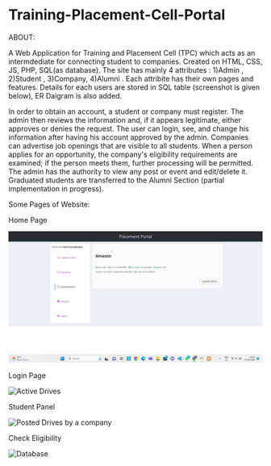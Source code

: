 # Training-Placement-Cell-Portal


ABOUT:

A Web Application for Training and Placement Cell (TPC) which acts as an intermdediate for connecting student to companies. Created on HTML, CSS, JS, PHP, SQL(as database). The site has mainly 4 attributes : 1)Admin , 2)Student , 3)Company, 4)Alumni .
Each attribite has their own pages and features. Details for each users are stored in SQL table (screenshot is given below), ER Daigram is also added.

In order to obtain an account, a student or company must register. The admin then reviews the information and, if it appears legitimate, either approves or denies the request. The user can login, see, and change his information after having his account approved by the admin. Companies can advertise job openings that are visible to all students. When a person applies for an opportunity, the company's eligibility requirements are examined; if the person meets them, further processing will be permitted. 
The admin has the authority to view any post or event and edit/delete it.  
Graduated students are transferred to the Alumni Section (partial implementation in progress).

Some Pages of Website:

Home Page

![Home](https://github.com/DhruvChoudhari/TPC_PROJ/blob/main/Screenshot%20(650).png)

Login Page

![Active Drives](https://drive.google.com/drive/folders/1GkN80X7yZs5nlJQPk8Yt9oDf_4UdeDVR)

Student Panel

![Posted Drives by a company](https://drive.google.com/drive/folders/1GkN80X7yZs5nlJQPk8Yt9oDf_4UdeDVR)

Check Eligibility

![Database](https://drive.google.com/drive/folders/1GkN80X7yZs5nlJQPk8Yt9oDf_4UdeDVR)

